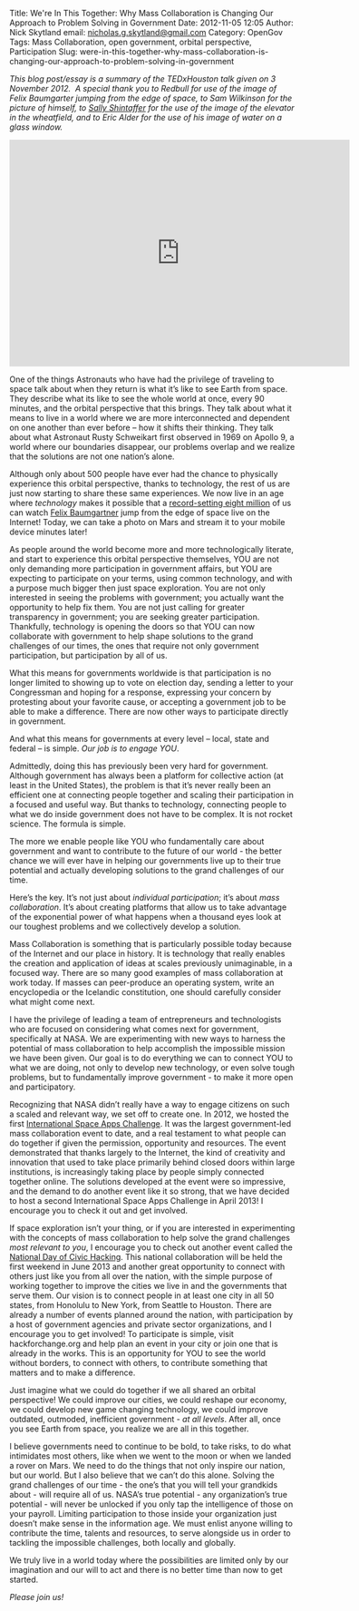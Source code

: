 Title: We're In This Together: Why Mass Collaboration is Changing Our Approach to Problem Solving in Government
Date: 2012-11-05 12:05
Author: Nick Skytland
email: nicholas.g.skytland@gmail.com
Category: OpenGov
Tags: Mass Collaboration, open government, orbital perspective, Participation
Slug: were-in-this-together-why-mass-collaboration-is-changing-our-approach-to-problem-solving-in-government

*This blog post/essay is a summary of the TEDxHouston talk given on 3
November 2012.  A special thank you to Redbull for use of the image of
Felix Baumgarter jumping from the edge of space, to Sam Wilkinson for
the picture of himself, to [Sally Shintaffer][] for the use of the image
of the elevator in the wheatfield, and to Eric Alder for the use of his
image of water on a glass window.*

<iframe src="http://player.vimeo.com/video/52800470" frameborder="0" width="600" height="400"></iframe>

One of the things Astronauts who have had the privilege of traveling to
space talk about when they return is what it’s like to see Earth from
space. They describe what its like to see the whole world at once, every
90 minutes, and the orbital perspective that this brings. They talk
about what it means to live in a world where we are more interconnected
and dependent on one another than ever before – how it shifts their
thinking. They talk about what Astronaut Rusty Schweikart first observed
in 1969 on Apollo 9, a world where our boundaries disappear, our
problems overlap and we realize that the solutions are not one nation’s
alone.

Although only about 500 people have ever had the chance to physically
experience this orbital perspective, thanks to technology, the rest of
us are just now starting to share these same experiences. We now live in
an age where *technology* makes it possible that a [record-setting eight
million][] of us can watch [Felix Baumgartner][] jump from the edge of
space live on the Internet! Today, we can take a photo on Mars and
stream it to your mobile device minutes later!

As people around the world become more and more technologically
literate, and start to experience this orbital perspective themselves,
YOU are not only demanding more participation in government affairs, but
YOU are expecting to participate on your terms, using common technology,
and with a purpose much bigger then just space exploration. You are not
only interested in seeing the problems with government; you actually
want the opportunity to help fix them. You are not just calling for
greater transparency in government; you are seeking greater
participation. Thankfully, technology is opening the doors so that YOU
can now collaborate with government to help shape solutions to the grand
challenges of our times, the ones that require not only government
participation, but participation by all of us.

What this means for governments worldwide is that participation is no
longer limited to showing up to vote on election day, sending a letter
to your Congressman and hoping for a response, expressing your concern
by protesting about your favorite cause, or accepting a government job
to be able to make a difference. There are now other ways to participate
directly in government.

And what this means for governments at every level – local, state and
federal – is simple. *Our job is to engage YOU*.

Admittedly, doing this has previously been very hard for government.
Although government has always been a platform for collective action (at
least in the United States), the problem is that it’s never really been
an efficient one at connecting people together and scaling their
participation in a focused and useful way. But thanks to technology,
connecting people to what we do inside government does not have to be
complex. It is not rocket science. The formula is simple.

The more we enable people like YOU who fundamentally care about
government and want to contribute to the future of our world - the
better chance we will ever have in helping our governments live up to
their true potential and actually developing solutions to the grand
challenges of our time.

Here’s the key. It’s not just about *individual participation*; it’s
about *mass collaboration*. It’s about creating platforms that allow us
to take advantage of the exponential power of what happens when a
thousand eyes look at our toughest problems and we collectively develop
a solution.

Mass Collaboration is something that is particularly possible today
because of the Internet and our place in history. It is technology that
really enables the creation and application of ideas at scales
previously unimaginable, in a focused way. There are so many good
examples of mass collaboration at work today. If masses can peer-produce
an operating system, write an encyclopedia or the Icelandic
constitution, one should carefully consider what might come next.

I have the privilege of leading a team of entrepreneurs and
technologists who are focused on considering what comes next for
government, specifically at NASA. We are experimenting with new ways to
harness the potential of mass collaboration to help accomplish the
impossible mission we have been given. Our goal is to do everything we
can to connect YOU to what we are doing, not only to develop new
technology, or even solve tough problems, but to fundamentally improve
government - to make it more open and participatory.

Recognizing that NASA didn’t really have a way to engage citizens on
such a scaled and relevant way, we set off to create one. In 2012, we
hosted the first [International Space Apps Challenge][]. It was the
largest government-led mass collaboration event to date, and a real
testament to what people can do together if given the permission,
opportunity and resources. The event demonstrated that thanks largely to
the Internet, the kind of creativity and innovation that used to take
place primarily behind closed doors within large institutions, is
increasingly taking place by people simply connected together online.
The solutions developed at the event were so impressive, and the demand
to do another event like it so strong, that we have decided to host a
second International Space Apps Challenge in April 2013! I encourage you
to check it out and get involved.

If space exploration isn’t your thing, or if you are interested in
experimenting with the concepts of mass collaboration to help solve the
grand challenges *most relevant to you*, I encourage you to check out
another event called the [National Day of Civic Hacking][]. This
national collaboration will be held the first weekend in June 2013 and
another great opportunity to connect with others just like you from all
over the nation, with the simple purpose of working together to improve
the cities we live in and the governments that serve them. Our vision is
to connect people in at least one city in all 50 states, from Honolulu
to New York, from Seattle to Houston. There are already a number of
events planned around the nation, with participation by a host of
government agencies and private sector organizations, and I encourage
you to get involved! To participate is simple, visit hackforchange.org
and help plan an event in your city or join one that is already in the
works. This is an opportunity for YOU to see the world without borders,
to connect with others, to contribute something that matters and to make
a difference.

Just imagine what we could do together if we all shared an orbital
perspective! We could improve our cities, we could reshape our economy,
we could develop new game changing technology, we could improve
outdated, outmoded, inefficient government - *at all levels*. After all,
once you see Earth from space, you realize we are all in this together.

I believe governments need to continue to be bold, to take risks, to do
what intimidates most others, like when we went to the moon or when we
landed a rover on Mars. We need to do the things that not only inspire
our nation, but our world. But I also believe that we can’t do this
alone. Solving the grand challenges of our time - the one’s that you
will tell your grandkids about - will require all of us. NASA’s true
potential - any organization’s true potential - will never be unlocked
if you only tap the intelligence of those on your payroll. Limiting
participation to those inside your organization just doesn’t make sense
in the information age. We must enlist anyone willing to contribute the
time, talents and resources, to serve alongside us in order to tackling
the impossible challenges, both locally and globally.

We truly live in a world today where the possibilities are limited only
by our imagination and our will to act and there is no better time than
now to get started.

*Please join us!*

  [Sally Shintaffer]: mixedgreensblog.com
  [record-setting eight million]: http://www.guardian.co.uk/media/2012/oct/15/felix-baumgartner-skydive-youtube
  [Felix Baumgartner]: http://www.redbullstratos.com/about-felix/felix-baumgartner-pilot-biography/
  [International Space Apps Challenge]: http://spaceappschallenge.org/
  [National Day of Civic Hacking]: http://hackforchange.org
